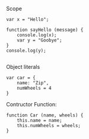 Scope

```
var x = "Hello";

function sayHello (message) {
	console.log(x);
	var y = "Goobye";
}
console.log(y);


```

Object literals

```
var car = {
	name: "Zip",
	numWheels = 4
}
```

Contructor Function:

```
function Car (name, wheels) {
	this.name = name;
	this.numWheels = wheels;
}
```


